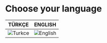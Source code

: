 # Choose your language
| TÜRKÇE  | ENGLISH |
| ------------- | ------------- |
| ![Turkce](https://cdn-icons-png.flaticon.com/512/9906/9906530.png)  | ![English](https://cdn-icons-png.flaticon.com/512/323/323310.png) |
